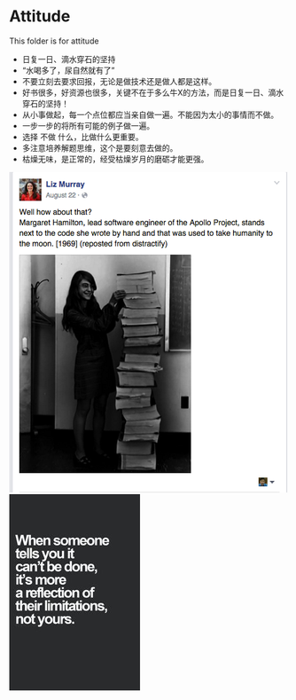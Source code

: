 # Attitude
This folder is for attitude

* 日复一日、滴水穿石的坚持    
* “水喝多了，尿自然就有了”  
* 不要立刻去要求回报，无论是做技术还是做人都是这样。  
* 好书很多，好资源也很多，关键不在于多么牛X的方法，而是日复一日、滴水穿石的坚持！  
* 从小事做起，每一个点位都应当亲自做一遍。不能因为太小的事情而不做。  
* 一步一步的将所有可能的例子做一遍。  
* 选择 不做 什么，比做什么更重要。  
* 多注意培养解题思维，这个是要刻意去做的。  
* 枯燥无味，是正常的，经受枯燥岁月的磨砺才能更强。

<img src="./1.png"/>
<img src="./2.jpg"/>